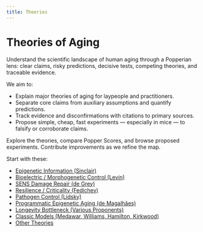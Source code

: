 ```yaml
---
title: Theories
---
```


# Theories of Aging

Understand the scientific landscape of human aging through a Popperian lens: clear claims, risky predictions, decisive tests, competing theories, and traceable evidence.

We aim to:

- Explain major theories of aging for laypeople and practitioners.
- Separate core claims from auxiliary assumptions and quantify predictions.
- Track evidence and disconfirmations with citations to primary sources.
- Propose simple, cheap, fast experiments — especially in mice — to falsify or corroborate claims.

Explore the theories, compare Popper Scores, and browse proposed experiments. Contribute improvements as we refine the map.

Start with these:

- [Epigenetic Information (Sinclair)](theories/epigenetic_information.md)
- [Bioelectric / Morphogenetic Control (Levin)](theories/bioelectric_morphogenetic_control.md)
- [SENS Damage Repair (de Grey)](theories/sens_damage_repair.md)
- [Resilience / Criticality (Fedichev)](theories/resilience_criticality.md)
- [Pathogen Control (Lidsky)](theories/pathogen_control.md)
- [Programmatic Epigenetic Aging (de Magalhães)](theories/programmatic_epigenetic_aging.md)
- [Longevity Bottleneck (Various Proponents)](theories/longevity_bottleneck.md)
- [Classic Models (Medawar, Williams, Hamilton, Kirkwood)](theories/classic_models.md)
- [Other Theories](theories/other_theories.md)
